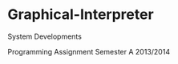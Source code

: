 Graphical-Interpreter
=====================

System Developments

Programming Assignment Semester A 2013/2014

